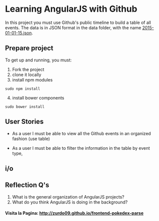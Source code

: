 # Learning AngularJS with Github
In this project you must use Github's public timeline to build a table of all events.
The data is in JSON format in the data folder, with the name [2015-01-01-15.json](data/2015-01-01-15.json).


## Prepare project
To get up and running, you must:
1. Fork the project
2. clone it locally
3. install npm modules
```{shell}
sudo npm install
```
4. install bower components
```{shell}
sudo bower install
```


## User Stories
- As a user I must be able to view all the Github events in an organized fashion (use table)

- As a user I must be able to filter the information in the table by event type,


## i/o



## Reflection Q's
1. What is the general organization of AngularJS projects?
2. What do you think AngularJS is doing in the background?

#### Visita la Pagina: http://zurdo09.github.io/frontend-pokedex-parse 
